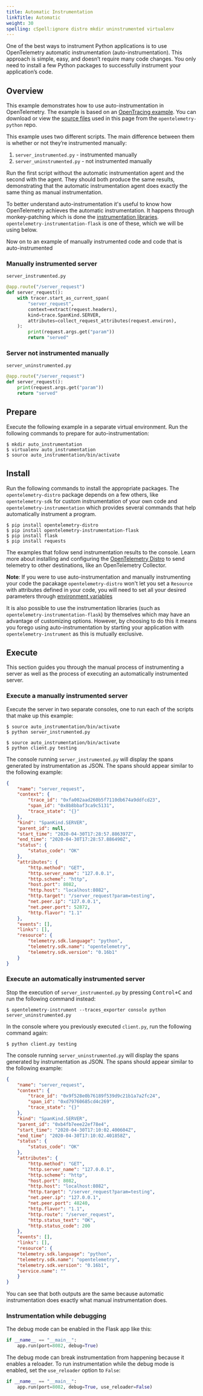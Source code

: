 ```yaml
---
title: Automatic Instrumentation
linkTitle: Automatic
weight: 30
spelling: cSpell:ignore distro mkdir uninstrumented virtualenv
---
```


One of the best ways to instrument Python applications is to use OpenTelemetry
automatic instrumentation (auto-instrumentation). This approach is simple, easy,
and doesn’t require many code changes. You only need to install a few Python
packages to successfully instrument your application’s code.

## Overview

This example demonstrates how to use auto-instrumentation in OpenTelemetry. The
example is based on an [OpenTracing example][]. You can download or view the
[source files][] used in this page from the `opentelemetry-python` repo.

This example uses two different scripts. The main difference between them is
whether or not they’re instrumented manually:


1. `server_instrumented.py` - instrumented manually
2. `server_uninstrumented.py` - not instrumented manually

Run the first script without the automatic instrumentation agent and the second
with the agent. They should both produce the same results, demonstrating that
the automatic instrumentation agent does exactly the same thing as manual
instrumentation.

To better understand auto-instrumentation it's useful to know how OpenTelemetry achieves 
the automatic instrumentation. It happens through monkey-patching which is done the
[instrumentation libraries][instrumentation]. `opentelemetry-instrumentation-flask` is
one of these, which we will be using below. 

Now on to an example of manually instrumented code and code that is auto-instrumented

### Manually instrumented server

`server_instrumented.py`

```python
@app.route("/server_request")
def server_request():
    with tracer.start_as_current_span(
        "server_request",
        context=extract(request.headers),
        kind=trace.SpanKind.SERVER,
        attributes=collect_request_attributes(request.environ),
    ):
        print(request.args.get("param"))
        return "served"
```

### Server not instrumented manually

`server_uninstrumented.py`

```python
@app.route("/server_request")
def server_request():
    print(request.args.get("param"))
    return "served"
```

## Prepare

Execute the following example in a separate virtual environment. Run the
following commands to prepare for auto-instrumentation:

```console
$ mkdir auto_instrumentation
$ virtualenv auto_instrumentation
$ source auto_instrumentation/bin/activate
```

## Install

Run the following commands to install the appropriate packages. The
`opentelemetry-distro` package depends on a few others, like `opentelemetry-sdk`
for custom instrumentation of your own code and `opentelemetry-instrumentation`
which provides several commands that help automatically instrument a program.

```console
$ pip install opentelemetry-distro
$ pip install opentelemetry-instrumentation-flask
$ pip install flask
$ pip install requests
```

The examples that follow send instrumentation results to the console. Learn more
about installing and configuring the [OpenTelemetry Distro](../distro) to send
telemetry to other destinations, like an OpenTelemetry Collector.

**Note**: If you were to use auto-instrumentation and manually instrumenting your code the
pacakage `opentelemetry-distro` won't let you set a `Resource` with attributes defined in your code, 
you will need to set all your desired parameters through [environment variables][env]

It is also possible to use the instrumentation libraries (such as `opentelemetry-instrumentation-flask`)
by themselves which may have an advantage of customizing options. However, by choosing
to do this it means you forego using auto-instrumentation by starting your application with
`opentelemetry-instrument` as this is mutually exclusive. 

## Execute

This section guides you through the manual process of instrumenting a server as
well as the process of executing an automatically instrumented server.

### Execute a manually instrumented server

Execute the server in two separate consoles, one to run each of the scripts that
make up this example:

```console
$ source auto_instrumentation/bin/activate
$ python server_instrumented.py
```

```console
$ source auto_instrumentation/bin/activate
$ python client.py testing
```

The console running `server_instrumented.py` will display the spans generated by
instrumentation as JSON. The spans should appear similar to the following
example:

```json
{
    "name": "server_request",
    "context": {
        "trace_id": "0xfa002aad260b5f7110db674a9ddfcd23",
        "span_id": "0x8b8bbaf3ca9c5131",
        "trace_state": "{}"
    },
    "kind": "SpanKind.SERVER",
    "parent_id": null,
    "start_time": "2020-04-30T17:28:57.886397Z",
    "end_time": "2020-04-30T17:28:57.886490Z",
    "status": {
        "status_code": "OK"
    },
    "attributes": {
        "http.method": "GET",
        "http.server_name": "127.0.0.1",
        "http.scheme": "http",
        "host.port": 8082,
        "http.host": "localhost:8082",
        "http.target": "/server_request?param=testing",
        "net.peer.ip": "127.0.0.1",
        "net.peer.port": 52872,
        "http.flavor": "1.1"
    },
    "events": [],
    "links": [],
    "resource": {
        "telemetry.sdk.language": "python",
        "telemetry.sdk.name": "opentelemetry",
        "telemetry.sdk.version": "0.16b1"
    }
}
```

### Execute an automatically instrumented server

Stop the execution of `server_instrumented.py` by pressing <kbd>Control+C</kbd>
and run the following command instead:

```console
$ opentelemetry-instrument --traces_exporter console python server_uninstrumented.py
```

In the console where you previously executed `client.py`, run the following
command again:

```console
$ python client.py testing
```

The console running `server_uninstrumented.py` will display the spans generated
by instrumentation as JSON. The spans should appear similar to the following
example:

```json
{
    "name": "server_request",
    "context": {
        "trace_id": "0x9f528e0b76189f539d9c21b1a7a2fc24",
        "span_id": "0xd79760685cd4c269",
        "trace_state": "{}"
    },
    "kind": "SpanKind.SERVER",
    "parent_id": "0xb4fb7eee22ef78e4",
    "start_time": "2020-04-30T17:10:02.400604Z",
    "end_time": "2020-04-30T17:10:02.401858Z",
    "status": {
        "status_code": "OK"
    },
    "attributes": {
        "http.method": "GET",
        "http.server_name": "127.0.0.1",
        "http.scheme": "http",
        "host.port": 8082,
        "http.host": "localhost:8082",
        "http.target": "/server_request?param=testing",
        "net.peer.ip": "127.0.0.1",
        "net.peer.port": 48240,
        "http.flavor": "1.1",
        "http.route": "/server_request",
        "http.status_text": "OK",
        "http.status_code": 200
    },
    "events": [],
    "links": [],
    "resource": {
    "telemetry.sdk.language": "python",
    "telemetry.sdk.name": "opentelemetry",
    "telemetry.sdk.version": "0.16b1",
    "service.name": ""
    }
}
```

You can see that both outputs are the same because automatic instrumentation
does exactly what manual instrumentation does.

### Instrumentation while debugging

The debug mode can be enabled in the Flask app like this:

```python
if __name__ == "__main__":
    app.run(port=8082, debug=True)
```

The debug mode can break instrumentation from happening because it enables a
reloader. To run instrumentation while the debug mode is enabled, set the
`use_reloader` option to `False`:

```python
if __name__ == "__main__":
    app.run(port=8082, debug=True, use_reloader=False)
```
[env]:
    https://opentelemetry-python.readthedocs.io/en/latest/sdk/environment_variables.html
[instrumentation]:
    https://github.com/open-telemetry/opentelemetry-python-contrib/tree/main/opentelemetry-instrumentation
[distro]:
    https://github.com/open-telemetry/opentelemetry-python-contrib/tree/main/opentelemetry-distro
[OpenTracing example]:
    https://github.com/yurishkuro/opentracing-tutorial/tree/master/python
[source files]:
    https://github.com/open-telemetry/opentelemetry-python/tree/main/docs/examples/auto-instrumentation
